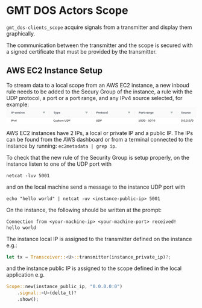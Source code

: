 # GMT DOS Actors Scope

`gmt_dos-clients_scope` acquire signals from a transmitter and display them graphically.

The communication between the transmitter and the scope is secured with a signed certificate
that must be provided by the transmitter.

## AWS EC2 Instance Setup

To stream data to a local scope from an AWS EC2 instance, a new inboud rule needs to be added to the Secury Group of the instance, a rule with the UDP protocol, a port or a port range, and any IPv4 source selected, for example:
![Alt text](aws-ec2-udp-settings.png)


AWS EC2 instances have 2 IPs, a local or private IP and a public IP.
The IPs can be found from the AWS dashboard or from a terminal connected to the instance by running: `ec2metadata | grep ip`.

To check that the new rule of the Security Group is setup properly, on the instance listen to one of the UDP port with
```shell
netcat -luv 5001
```
and on the local machine send a message to the instance UDP port with 
```shell
echo "hello world" | netcat -uv <instance-public-ip> 5001
```
On the instance, the following should be written at the prompt:
```shell
Connection from <your-machine-ip> <your-machine-port> received!
hello world
```

The instance local IP is assigned to the transmitter defined on the instance e.g.:
```rust
let tx = Transceiver::<U>::transmitter(instance_private_ip)?;
```
and the instance public IP is assigned to the scope defined in the local application e.g.
```rust
Scope::new(instance_public_ip, "0.0.0.0:0")
    .signal::<U>(delta_t)?
    .show();
```